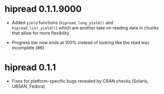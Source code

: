 # hipread 0.1.1.9000
* Added `yield` functions (`hipread_long_yield()` and `hipread_list_yield()`) which
  are another take on reading data in chunks that allow for more flexibility.

* Progress bar now ends at 100% instead of looking like the read was incomplete (#6)

# hipread 0.1.1

* Fixes for platform-specific bugs revealed by CRAN checks (Solaris, UBSAN, Fedora)
